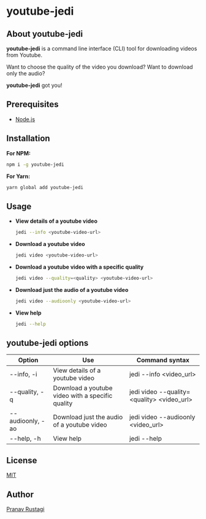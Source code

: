 # youtube-jedi

## About youtube-jedi
**youtube-jedi** is a command line interface (CLI) tool for downloading videos from Youtube. 

Want to choose the quality of the video you download? Want to download only the audio? 

**youtube-jedi** got you!

## Prerequisites
- [Node.js](https://nodejs.org/en/) 

## Installation

**For NPM:**
```bash
npm i -g youtube-jedi
```

**For Yarn:**
```bash
yarn global add youtube-jedi
```

## Usage
- **View details of a youtube video**

    ```bash
    jedi --info <youtube-video-url>
    ```
- **Download a youtube video**

    ```bash
    jedi video <youtube-video-url>
    ```
- **Download a youtube video with a specific quality**

    ```bash
    jedi video --quality=<quality> <youtube-video-url>
    ```
- **Download just the audio of a youtube video**

    ```bash
    jedi video --audioonly <youtube-video-url>
    ```
- **View help**

    ```bash
    jedi --help
    ```

## youtube-jedi options

| Option | Use | Command syntax |
| ---- | ---- | ---- |
| --info, -i | View details of a youtube video | jedi --info <video_url> |
| --quality, -q | Download a youtube video with a specific quality | jedi video --quality=\<quality> <video_url> |
| --audioonly, -ao | Download just the audio of a youtube video | jedi video --audioonly <video_url> |
| --help, -h | View help | jedi --help |

## License
[MIT](https://choosealicense.com/licenses/mit/)

## Author
[Pranav Rustagi](https://github.com/pranav-rustagi)